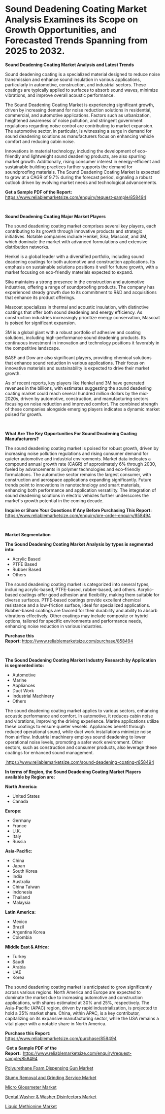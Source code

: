 <p><h1>Sound Deadening Coating Market Analysis Examines its Scope on Growth Opportunities, and Forecasted Trends Spanning from 2025 to 2032.</h1></p><p><strong>Sound Deadening Coating Market Analysis and Latest Trends</strong></p>
<p><p>Sound deadening coating is a specialized material designed to reduce noise transmission and enhance sound insulation in various applications, particularly in automotive, construction, and industrial sectors. These coatings are typically applied to surfaces to absorb sound waves, minimize vibrations, and improve overall acoustic performance.</p><p>The Sound Deadening Coating Market is experiencing significant growth, driven by increasing demand for noise reduction solutions in residential, commercial, and automotive applications. Factors such as urbanization, heightened awareness of noise pollution, and stringent government regulations regarding noise control are contributing to market expansion. The automotive sector, in particular, is witnessing a surge in demand for sound deadening solutions as manufacturers focus on enhancing vehicle comfort and reducing cabin noise.</p><p>Innovations in material technology, including the development of eco-friendly and lightweight sound deadening products, are also spurring market growth. Additionally, rising consumer interest in energy-efficient and sustainable building practices further supports the demand for soundproofing materials. The Sound Deadening Coating Market is expected to grow at a CAGR of 9.7% during the forecast period, signaling a robust outlook driven by evolving market needs and technological advancements.</p></p>
<p><strong>Get a Sample PDF of the Report:&nbsp;</strong> <a href="https://www.reliablemarketsize.com/enquiry/request-sample/858494?utm_campaign=3447&utm_medium=2&utm_source=Github&utm_content=ia&utm_term=31032025&utm_id=sound-deadening-coating">https://www.reliablemarketsize.com/enquiry/request-sample/858494</a></p>
<p>&nbsp;</p>
<p><strong>Sound Deadening Coating Major Market Players</strong></p>
<p><p>The sound deadening coating market comprises several key players, each contributing to its growth through innovative products and strategic initiatives. Notable companies include Henkel, Sika, Mascoat, and 3M, which dominate the market with advanced formulations and extensive distribution networks.</p><p>Henkel is a global leader with a diversified portfolio, including sound deadening coatings for both automotive and construction applications. Its emphasis on sustainable solutions positions it well for future growth, with a market focusing on eco-friendly materials expected to expand.</p><p>Sika maintains a strong presence in the construction and automotive industries, offering a range of soundproofing products. The company has experienced steady growth due to its commitment to R&D and acquisitions that enhance its product offerings.</p><p>Mascoat specializes in thermal and acoustic insulation, with distinctive coatings that offer both sound deadening and energy efficiency. As construction industries increasingly prioritize energy conservation, Mascoat is poised for significant expansion.</p><p>3M is a global giant with a robust portfolio of adhesive and coating solutions, including high-performance sound deadening products. Its continuous investment in innovation and technology positions it favorably in the competitive landscape.</p><p>BASF and Dow are also significant players, providing chemical solutions that enhance sound reduction in various applications. Their focus on innovative materials and sustainability is expected to drive their market growth.</p><p>As of recent reports, key players like Henkel and 3M have generated revenues in the billions, with estimates suggesting the sound deadening coating market could reach several hundred million dollars by the mid-2020s, driven by automotive, construction, and manufacturing sectors focusing on noise reduction and improved comfort. The combined strength of these companies alongside emerging players indicates a dynamic market poised for growth.</p></p>
<p>&nbsp;</p>
<p><strong>What Are The Key Opportunities For Sound Deadening Coating Manufacturers?</strong></p>
<p><p>The sound deadening coating market is poised for robust growth, driven by increasing noise pollution regulations and rising consumer demand for quieter automotive and industrial environments. Market data indicates a compound annual growth rate (CAGR) of approximately 6% through 2030, fueled by advancements in polymer technologies and eco-friendly formulations. The automotive sector remains the largest consumer, with construction and aerospace applications expanding significantly. Future trends point to innovations in nanotechnology and smart materials, enhancing both performance and application versatility. The integration of sound deadening solutions in electric vehicles further underscores the market's growth potential in the coming decade.</p></p>
<p><strong>Inquire or Share Your Questions If Any Before Purchasing This Report:</strong> <a href="https://www.reliablemarketsize.com/enquiry/pre-order-enquiry/858494?utm_campaign=3447&utm_medium=2&utm_source=Github&utm_content=ia&utm_term=31032025&utm_id=sound-deadening-coating">https://www.reliablemarketsize.com/enquiry/pre-order-enquiry/858494</a></p>
<p>&nbsp;</p>
<p><strong>Market Segmentation</strong></p>
<p><strong>The Sound Deadening Coating Market Analysis by types is segmented into:</strong></p>
<p><ul><li>Acrylic Based</li><li>PTFE Based</li><li>Rubber Based</li><li>Others</li></ul></p>
<p><p>The sound deadening coating market is categorized into several types, including acrylic-based, PTFE-based, rubber-based, and others. Acrylic-based coatings offer good adhesion and flexibility, making them suitable for diverse surfaces. PTFE-based coatings provide excellent chemical resistance and a low-friction surface, ideal for specialized applications. Rubber-based coatings are favored for their durability and ability to absorb vibrations effectively. Other coatings may include composite or hybrid options, tailored for specific environments and performance needs, enhancing noise reduction in various industries.</p></p>
<p><strong>Purchase this Report:&nbsp;</strong><a href="https://www.reliablemarketsize.com/purchase/858494?utm_campaign=3447&utm_medium=2&utm_source=Github&utm_content=ia&utm_term=31032025&utm_id=sound-deadening-coating">https://www.reliablemarketsize.com/purchase/858494</a></p>
<p>&nbsp;</p>
<p><strong>The Sound Deadening Coating Market Industry Research by Application is segmented into:</strong></p>
<p><ul><li>Automotive</li><li>Marine</li><li>Appliances</li><li>Duct Work</li><li>Industrial Machinery</li><li>Others</li></ul></p>
<p><p>The sound deadening coating market applies to various sectors, enhancing acoustic performance and comfort. In automotive, it reduces cabin noise and vibrations, improving the driving experience. Marine applications utilize these coatings to ensure quieter vessels. Appliances benefit through reduced operational sound, while duct work installations minimize noise from airflow. Industrial machinery employs sound deadening to lower operational noise levels, promoting a safer work environment. Other sectors, such as construction and consumer products, also leverage these coatings for enhanced sound management.</p></p>
<p><a href="https://www.reliablemarketsize.com/sound-deadening-coating-r858494?utm_campaign=3447&utm_medium=2&utm_source=Github&utm_content=ia&utm_term=31032025&utm_id=sound-deadening-coating">&nbsp;https://www.reliablemarketsize.com/sound-deadening-coating-r858494</a></p>
<p><strong>In terms of Region, the Sound Deadening Coating Market Players available by Region are:</strong></p>
<p>
    <p> <strong> North America: </strong>
        <ul>
            <li>United States</li>
            <li>Canada</li>
        </ul>
        </p> 
    <p> <strong> Europe: </strong>
        <ul>
            <li>Germany</li>
            <li>France</li>
            <li>U.K.</li>
            <li>Italy</li>
            <li>Russia</li>
        </ul>
        </p> 
    <p> <strong> Asia-Pacific: </strong>
        <ul>
            <li>China</li>
            <li>Japan</li>
            <li>South Korea</li>
            <li>India</li>
            <li>Australia</li>
            <li>China Taiwan</li>
            <li>Indonesia</li>
            <li>Thailand</li>
            <li>Malaysia</li>
        </ul>
        </p> 
    <p> <strong> Latin America: </strong>
        <ul>
            <li>Mexico</li>
            <li>Brazil</li>
            <li>Argentina Korea</li>
            <li>Colombia</li>
        </ul>
        </p> 
    <p> <strong> Middle East & Africa: </strong>
        <ul>
            <li>Turkey</li>
            <li>Saudi</li>
            <li>Arabia</li>
            <li>UAE</li>
            <li>Korea</li>
        </ul>
    </p>
    </p>
<p><p>The sound deadening coating market is anticipated to grow significantly across various regions. North America and Europe are expected to dominate the market due to increasing automotive and construction applications, with shares estimated at 30% and 25%, respectively. The Asia-Pacific (APAC) region, driven by rapid industrialization, is projected to hold a 35% market share. China, within APAC, is a key contributor, capitalizing on its expansive manufacturing sector, while the USA remains a vital player with a notable share in North America.</p></p>
<p><strong>Purchase this Report: </strong><a href="https://www.reliablemarketsize.com/purchase/858494?utm_campaign=3447&utm_medium=2&utm_source=Github&utm_content=ia&utm_term=31032025&utm_id=sound-deadening-coating">https://www.reliablemarketsize.com/purchase/858494</a></p>
<p>&nbsp;<strong>Get a Sample PDF of the Report:&nbsp;&nbsp;</strong><a href="https://www.reliablemarketsize.com/enquiry/request-sample/858494?utm_campaign=3447&utm_medium=2&utm_source=Github&utm_content=ia&utm_term=31032025&utm_id=sound-deadening-coating">https://www.reliablemarketsize.com/enquiry/request-sample/858494</a></p>
<p><strong></strong></p>
<p><p><a href="https://www.linkedin.com/pulse/polyurethane-foam-dispensing-gun-market-size-share-analysis-qp1ae?utm_campaign=3447&utm_medium=2&utm_source=Github&utm_content=ia&utm_term=31032025&utm_id=sound-deadening-coating">Polyurethane Foam Dispensing Gun Market</a></p><p><a href="https://www.linkedin.com/pulse/stump-removal-grinding-service-industry-trends-report-analyzing-uxzhe?utm_campaign=3447&utm_medium=2&utm_source=Github&utm_content=ia&utm_term=31032025&utm_id=sound-deadening-coating">Stump Removal and Grinding Service Market</a></p><p><a href="https://www.linkedin.com/pulse/micro-glossmeter-market-state-revenue-forecast-growth-5yobe?utm_campaign=3447&utm_medium=2&utm_source=Github&utm_content=ia&utm_term=31032025&utm_id=sound-deadening-coating">Micro Glossmeter Market</a></p><p><a href="https://www.linkedin.com/pulse/market-dynamics-dental-washer-disinfectors-industry-9kcoe?utm_campaign=3447&utm_medium=2&utm_source=Github&utm_content=ia&utm_term=31032025&utm_id=sound-deadening-coating">Dental Washer & Washer Disinfectors Market</a></p><p><a href="https://github.com/naomaroaoonv/Market-Research-Report-List-1/blob/main/liquid-methionine-market.md?utm_campaign=3447&utm_medium=2&utm_source=Github&utm_content=ia&utm_term=31032025&utm_id=sound-deadening-coating">Liquid Methionine Market</a></p></p>